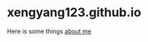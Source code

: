 # xengyang123.github.io
Here is some things [about me](http://localhost:6741/#/title-slide.html)








